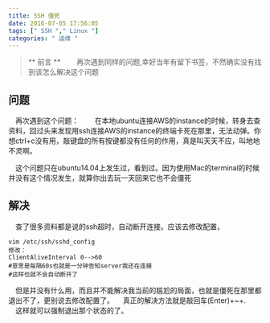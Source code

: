 ```yaml
---
title: SSH 僵死
date: 2016-07-05 17:56:05
tags: [" SSH "," Linux "]
categories: " 运维 "
---
```


>** 前言 **
　　再次遇到同样的问题,幸好当年有留下书签，不然确实没有找到该怎么解决这个问题

## 问题 ##
　再次遇到这个问题：
 　　在本地ubuntu连接AWS的instance的时候，转身去查资料，回过头来发现用ssh连接AWS的instance的终端卡死在那里，无法动弹。你想ctrl+c没有用，敲键盘的所有按键都没有任何的作用，真是叫天天不应，叫地地不灵啊。

　这个问题只在ubuntu14.04上发生过，看到过。因为使用Mac的terminal的时候并没有这个情况发生，就算你出去玩一天回来它也不会僵死
 
## 解决 ##
　查了很多资料都是说的ssh超时，自动断开连接。应该去修改配置，
```
vim /etc/ssh/sshd_config
修改：
ClientAliveInterval 0-->60
#意思是每隔60s也就是一分钟告知server我还在连接
#这样也就不会自动断开了
```
　但是并没有什么用，而且并不能解决我当前的尴尬的局面，也就是僵死在那里都退出不了，更别说去修改配置了。
　真正的解决方法就是敲回车(Enter)+~+.
　这样就可以强制退出那个状态的了。
